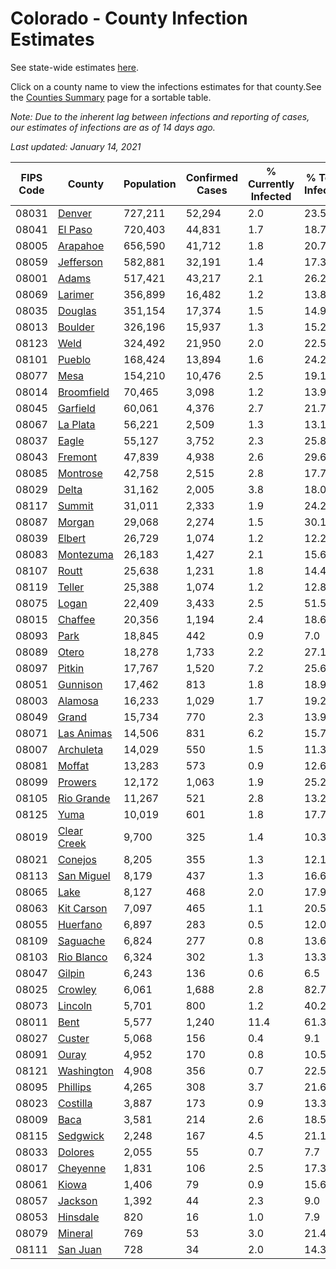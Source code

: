 # Colorado - County Infection Estimates

See state-wide estimates [here](/infections/us-co).

Click on a county name to view the infections estimates for that county.See the [Counties Summary](/infections/summary-counties) page for a sortable table.

*Note: Due to the inherent lag between infections and reporting of cases, our estimates of infections are as of 14 days ago.*

*Last updated: January 14, 2021*

|   FIPS Code |                     County |   Population |   Confirmed Cases |   % Currently Infected |   % Total Infected |
|-------------|----------------------------|--------------|-------------------|------------------------|--------------------|
|       08031 |           [Denver](denver) |      727,211 |            52,294 |                    2.0 |               23.5 |
|       08041 |         [El Paso](el-paso) |      720,403 |            44,831 |                    1.7 |               18.7 |
|       08005 |       [Arapahoe](arapahoe) |      656,590 |            41,712 |                    1.8 |               20.7 |
|       08059 |     [Jefferson](jefferson) |      582,881 |            32,191 |                    1.4 |               17.3 |
|       08001 |             [Adams](adams) |      517,421 |            43,217 |                    2.1 |               26.2 |
|       08069 |         [Larimer](larimer) |      356,899 |            16,482 |                    1.2 |               13.8 |
|       08035 |         [Douglas](douglas) |      351,154 |            17,374 |                    1.5 |               14.9 |
|       08013 |         [Boulder](boulder) |      326,196 |            15,937 |                    1.3 |               15.2 |
|       08123 |               [Weld](weld) |      324,492 |            21,950 |                    2.0 |               22.5 |
|       08101 |           [Pueblo](pueblo) |      168,424 |            13,894 |                    1.6 |               24.2 |
|       08077 |               [Mesa](mesa) |      154,210 |            10,476 |                    2.5 |               19.1 |
|       08014 |   [Broomfield](broomfield) |       70,465 |             3,098 |                    1.2 |               13.9 |
|       08045 |       [Garfield](garfield) |       60,061 |             4,376 |                    2.7 |               21.7 |
|       08067 |       [La Plata](la-plata) |       56,221 |             2,509 |                    1.3 |               13.1 |
|       08037 |             [Eagle](eagle) |       55,127 |             3,752 |                    2.3 |               25.8 |
|       08043 |         [Fremont](fremont) |       47,839 |             4,938 |                    2.6 |               29.6 |
|       08085 |       [Montrose](montrose) |       42,758 |             2,515 |                    2.8 |               17.7 |
|       08029 |             [Delta](delta) |       31,162 |             2,005 |                    3.8 |               18.0 |
|       08117 |           [Summit](summit) |       31,011 |             2,333 |                    1.9 |               24.2 |
|       08087 |           [Morgan](morgan) |       29,068 |             2,274 |                    1.5 |               30.1 |
|       08039 |           [Elbert](elbert) |       26,729 |             1,074 |                    1.2 |               12.2 |
|       08083 |     [Montezuma](montezuma) |       26,183 |             1,427 |                    2.1 |               15.6 |
|       08107 |             [Routt](routt) |       25,638 |             1,231 |                    1.8 |               14.4 |
|       08119 |           [Teller](teller) |       25,388 |             1,074 |                    1.2 |               12.8 |
|       08075 |             [Logan](logan) |       22,409 |             3,433 |                    2.5 |               51.5 |
|       08015 |         [Chaffee](chaffee) |       20,356 |             1,194 |                    2.4 |               18.6 |
|       08093 |               [Park](park) |       18,845 |               442 |                    0.9 |                7.0 |
|       08089 |             [Otero](otero) |       18,278 |             1,733 |                    2.2 |               27.1 |
|       08097 |           [Pitkin](pitkin) |       17,767 |             1,520 |                    7.2 |               25.6 |
|       08051 |       [Gunnison](gunnison) |       17,462 |               813 |                    1.8 |               18.9 |
|       08003 |         [Alamosa](alamosa) |       16,233 |             1,029 |                    1.7 |               19.2 |
|       08049 |             [Grand](grand) |       15,734 |               770 |                    2.3 |               13.9 |
|       08071 |   [Las Animas](las-animas) |       14,506 |               831 |                    6.2 |               15.7 |
|       08007 |     [Archuleta](archuleta) |       14,029 |               550 |                    1.5 |               11.3 |
|       08081 |           [Moffat](moffat) |       13,283 |               573 |                    0.9 |               12.6 |
|       08099 |         [Prowers](prowers) |       12,172 |             1,063 |                    1.9 |               25.2 |
|       08105 |   [Rio Grande](rio-grande) |       11,267 |               521 |                    2.8 |               13.2 |
|       08125 |               [Yuma](yuma) |       10,019 |               601 |                    1.8 |               17.7 |
|       08019 | [Clear Creek](clear-creek) |        9,700 |               325 |                    1.4 |               10.3 |
|       08021 |         [Conejos](conejos) |        8,205 |               355 |                    1.3 |               12.1 |
|       08113 |   [San Miguel](san-miguel) |        8,179 |               437 |                    1.3 |               16.6 |
|       08065 |               [Lake](lake) |        8,127 |               468 |                    2.0 |               17.9 |
|       08063 |   [Kit Carson](kit-carson) |        7,097 |               465 |                    1.1 |               20.5 |
|       08055 |       [Huerfano](huerfano) |        6,897 |               283 |                    0.5 |               12.0 |
|       08109 |       [Saguache](saguache) |        6,824 |               277 |                    0.8 |               13.6 |
|       08103 |   [Rio Blanco](rio-blanco) |        6,324 |               302 |                    1.3 |               13.3 |
|       08047 |           [Gilpin](gilpin) |        6,243 |               136 |                    0.6 |                6.5 |
|       08025 |         [Crowley](crowley) |        6,061 |             1,688 |                    2.8 |               82.7 |
|       08073 |         [Lincoln](lincoln) |        5,701 |               800 |                    1.2 |               40.2 |
|       08011 |               [Bent](bent) |        5,577 |             1,240 |                   11.4 |               61.3 |
|       08027 |           [Custer](custer) |        5,068 |               156 |                    0.4 |                9.1 |
|       08091 |             [Ouray](ouray) |        4,952 |               170 |                    0.8 |               10.5 |
|       08121 |   [Washington](washington) |        4,908 |               356 |                    0.7 |               22.5 |
|       08095 |       [Phillips](phillips) |        4,265 |               308 |                    3.7 |               21.6 |
|       08023 |       [Costilla](costilla) |        3,887 |               173 |                    0.9 |               13.3 |
|       08009 |               [Baca](baca) |        3,581 |               214 |                    2.6 |               18.5 |
|       08115 |       [Sedgwick](sedgwick) |        2,248 |               167 |                    4.5 |               21.1 |
|       08033 |         [Dolores](dolores) |        2,055 |                55 |                    0.7 |                7.7 |
|       08017 |       [Cheyenne](cheyenne) |        1,831 |               106 |                    2.5 |               17.3 |
|       08061 |             [Kiowa](kiowa) |        1,406 |                79 |                    0.9 |               15.6 |
|       08057 |         [Jackson](jackson) |        1,392 |                44 |                    2.3 |                9.0 |
|       08053 |       [Hinsdale](hinsdale) |          820 |                16 |                    1.0 |                7.9 |
|       08079 |         [Mineral](mineral) |          769 |                53 |                    3.0 |               21.4 |
|       08111 |       [San Juan](san-juan) |          728 |                34 |                    2.0 |               14.3 |